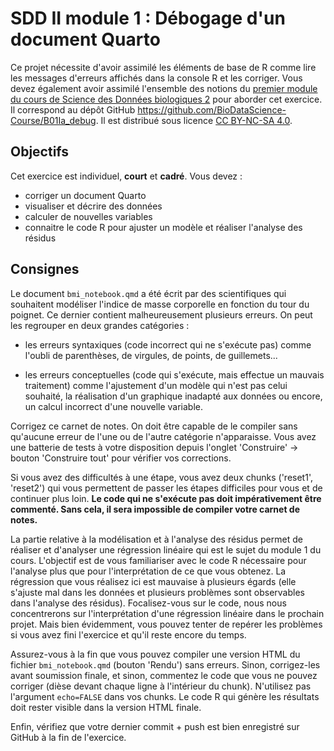 # SDD II module 1 : Débogage d'un document Quarto

Ce projet nécessite d'avoir assimilé les éléments de base de R comme lire les messages d'erreurs affichés dans la console R et les corriger. Vous devez également avoir assimilé l'ensemble des notions du [premier module du cours de Science des Données biologiques 2](https://wp.sciviews.org/sdd-umons2/?iframe=wp.sciviews.org/sdd-umons2-2025/lm.html) pour aborder cet exercice. Il correspond au dépôt GitHub <https://github.com/BioDataScience-Course/B01Ia_debug>. Il est distribué sous licence [CC BY-NC-SA 4.0](https://creativecommons.org/licenses/by-nc-sa/4.0/).

## Objectifs

Cet exercice est individuel, **court** et **cadré**. Vous devez :

-   corriger un document Quarto
-   visualiser et décrire des données
-   calculer de nouvelles variables
-   connaitre le code R pour ajuster un modèle et réaliser l'analyse des résidus

## Consignes

Le document `bmi_notebook.qmd` a été écrit par des scientifiques qui souhaitent modéliser l'indice de masse corporelle en fonction du tour du poignet. Ce dernier contient malheureusement plusieurs erreurs. On peut les regrouper en deux grandes catégories :

-   les erreurs syntaxiques (code incorrect qui ne s'exécute pas) comme l'oubli de parenthèses, de virgules, de points, de guillemets...

-   les erreurs conceptuelles (code qui s'exécute, mais effectue un mauvais traitement) comme l'ajustement d'un modèle qui n'est pas celui souhaité, la réalisation d'un graphique inadapté aux données ou encore, un calcul incorrect d'une nouvelle variable.

Corrigez ce carnet de notes. On doit être capable de le compiler sans qu'aucune erreur de l'une ou de l'autre catégorie n'apparaisse. Vous avez une batterie de tests à votre disposition depuis l'onglet 'Construire' -\> bouton 'Construire tout' pour vérifier vos corrections.

Si vous avez des difficultés à une étape, vous avez deux chunks ('reset1', 'reset2') qui vous permettent de passer les étapes difficiles pour vous et de continuer plus loin. **Le code qui ne s'exécute pas doit impérativement être commenté. Sans cela, il sera impossible de compiler votre carnet de notes.**

La partie relative à la modélisation et à l'analyse des résidus permet de réaliser et d'analyser une régression linéaire qui est le sujet du module 1 du cours. L'objectif est de vous familiariser avec le code R nécessaire pour l'analyse plus que pour l'interprétation de ce que vous obtenez. La régression que vous réalisez ici est mauvaise à plusieurs égards (elle s'ajuste mal dans les données et plusieurs problèmes sont observables dans l'analyse des résidus). Focalisez-vous sur le code, nous nous concentrerons sur l'interprétation d'une régression linéaire dans le prochain projet. Mais bien évidemment, vous pouvez tenter de repérer les problèmes si vous avez fini l'exercice et qu'il reste encore du temps.

Assurez-vous à la fin que vous pouvez compiler une version HTML du fichier `bmi_notebook.qmd` (bouton 'Rendu') sans erreurs. Sinon, corrigez-les avant soumission finale, et sinon, commentez le code que vous ne pouvez corriger (dièse devant chaque ligne à l'intérieur du chunk). N'utilisez pas l'argument `echo=FALSE` dans vos chunks. Le code R qui génère les résultats doit rester visible dans la version HTML finale.

Enfin, vérifiez que votre dernier commit + push est bien enregistré sur GitHub à la fin de l'exercice.
